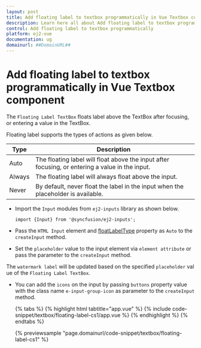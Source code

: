 ```yaml
---
layout: post
title: Add floating label to textbox programmatically in Vue Textbox component | Syncfusion
description: Learn here all about Add floating label to textbox programmatically in Syncfusion Vue Textbox component of Syncfusion Essential JS 2 and more.
control: Add floating label to textbox programmatically 
platform: ej2-vue
documentation: ug
domainurl: ##DomainURL##
---
```


# Add floating label to textbox programmatically in Vue Textbox component

The `Floating Label TextBox` floats label above the TextBox after focusing, or entering a value in the TextBox.

Floating label supports the types of actions as given below.

Type     | Description
------------ | -------------
  Auto       | The floating label will float above the input after focusing, or entering a value in the input.
  Always     | The floating label will always float above the input.
  Never      | By default, never float the label in the input when the placeholder is available.

* Import the `Input` modules from `ej2-inputs` library as shown below.

    ```
    import {Input} from '@syncfusion/ej2-inputs';
    ```

* Pass the `HTML Input` element and [floatLabelType](https://ej2.syncfusion.com/vue/documentation/api/textbox/#floatlabeltype) property as `Auto` to the `createInput` method.

* Set the `placeholder` value to the input element via `element attribute` or pass the parameter to the `createInput` method.

The `watermark label` will be updated based on the specified `placeholder` value of the `Floating Label TextBox`.

* You can add the `icons` on the input by passing `buttons` property value with the class name `e-input-group-icon` as parameter to the `createInput` method.

  {% tabs %}
  {% highlight html tabtitle="app.vue" %}
  {% include code-snippet/textbox/floating-label-cs1/app.vue %}
  {% endhighlight %}
  {% endtabs %}
          
  {% previewsample "page.domainurl/code-snippet/textbox/floating-label-cs1" %}
